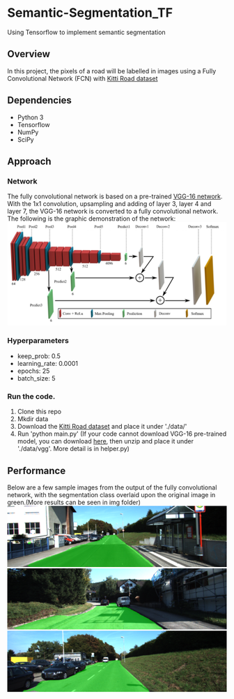 # Semantic-Segmentation_TF
Using Tensorflow to implement semantic segmentation

## Overview                      
In this project, the pixels of a road will be labelled in images using a Fully Convolutional Network (FCN) with [Kitti Road dataset](http://www.cvlibs.net/datasets/kitti/eval_road.php)                                  

## Dependencies                            
* Python 3                     
* Tensorflow                          
* NumPy                       
* SciPy

##  Approach                  
### Network
The fully convolutional network is based on a pre-trained [VGG-16 network](https://s3-us-west-1.amazonaws.com/udacity-selfdrivingcar/vgg.zip). With the 1x1 convolution, upsampling and adding of layer 3, layer 4 and layer 7, the VGG-16 network is converted to a fully convolutional network. The following is the graphic demonstration of the network:                                                        
![network](https://github.com/Yunying-Chen/Semantic-Segmentation_TF/blob/master/img/network.png)                                                                                       


### Hyperparameters
* keep_prob: 0.5                           
* learning_rate: 0.0001                                   
* epochs: 25                              
* batch_size: 5                               


### Run the code.
1. Clone this repo
2. Mkdir data
3. Download the [Kitti Road dataset](http://www.cvlibs.net/datasets/kitti/eval_road.php)  and place it under './data/'              
4. Run 'python main.py'
(If your code cannot download VGG-16 pre-trained model, you can download [here](https://s3-us-west-1.amazonaws.com/udacity-selfdrivingcar/vgg.zip), then unzip and place it under './data/vgg'. More detail is in helper.py)                 

## Performance
Below are a few sample images from the output of the fully convolutional network, with the segmentation class overlaid upon the original image in green.(More results can be seen in img folder)
![um_000013.png](https://github.com/Yunying-Chen/Semantic-Segmentation_TF/blob/master/img/um_000013.png)                    
![uu_000035.png](https://github.com/Yunying-Chen/Semantic-Segmentation_TF/blob/master/img/uu_000035.png)                       
![um_000015.png](https://github.com/Yunying-Chen/Semantic-Segmentation_TF/blob/master/img/um_000015.png)                      

